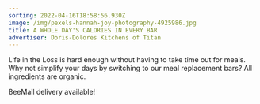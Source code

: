 ```yaml
---
sorting: 2022-04-16T18:58:56.930Z
image: /img/pexels-hannah-joy-photography-4925986.jpg
title: A WHOLE DAY'S CALORIES IN EVERY BAR
advertiser: Doris-Dolores Kitchens of Titan
---
```

Life in the Loss is hard enough without having to take time out for meals. Why not simplify your days by switching to our meal replacement bars? All ingredients are organic.

BeeMail delivery available!